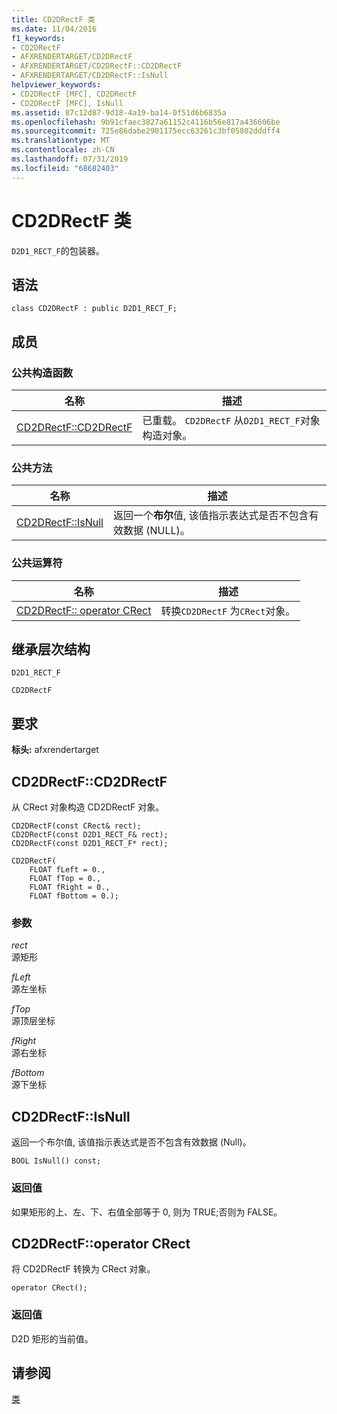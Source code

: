 ```yaml
---
title: CD2DRectF 类
ms.date: 11/04/2016
f1_keywords:
- CD2DRectF
- AFXRENDERTARGET/CD2DRectF
- AFXRENDERTARGET/CD2DRectF::CD2DRectF
- AFXRENDERTARGET/CD2DRectF::IsNull
helpviewer_keywords:
- CD2DRectF [MFC], CD2DRectF
- CD2DRectF [MFC], IsNull
ms.assetid: 87c12d87-9d18-4a19-ba14-0f51d6b6835a
ms.openlocfilehash: 9b91cfaec3827a61152c4116b56e817a436606be
ms.sourcegitcommit: 725e86dabe2901175ecc63261c3bf05802dddff4
ms.translationtype: MT
ms.contentlocale: zh-CN
ms.lasthandoff: 07/31/2019
ms.locfileid: "68682403"
---
```

# <a name="cd2drectf-class"></a>CD2DRectF 类

`D2D1_RECT_F`的包装器。

## <a name="syntax"></a>语法

```
class CD2DRectF : public D2D1_RECT_F;
```

## <a name="members"></a>成员

### <a name="public-constructors"></a>公共构造函数

|名称|描述|
|----------|-----------------|
|[CD2DRectF::CD2DRectF](#cd2drectf)|已重载。 `CD2DRectF` 从`D2D1_RECT_F`对象构造对象。|

### <a name="public-methods"></a>公共方法

|名称|描述|
|----------|-----------------|
|[CD2DRectF::IsNull](#isnull)|返回一个**布尔**值, 该值指示表达式是否不包含有效数据 (NULL)。|

### <a name="public-operators"></a>公共运算符

|名称|描述|
|----------|-----------------|
|[CD2DRectF:: operator CRect](#operator_crect)|转换`CD2DRectF` 为`CRect`对象。|

## <a name="inheritance-hierarchy"></a>继承层次结构

`D2D1_RECT_F`

`CD2DRectF`

## <a name="requirements"></a>要求

**标头:** afxrendertarget

##  <a name="cd2drectf"></a>  CD2DRectF::CD2DRectF

从 CRect 对象构造 CD2DRectF 对象。

```
CD2DRectF(const CRect& rect);
CD2DRectF(const D2D1_RECT_F& rect);
CD2DRectF(const D2D1_RECT_F* rect);

CD2DRectF(
    FLOAT fLeft = 0.,
    FLOAT fTop = 0.,
    FLOAT fRight = 0.,
    FLOAT fBottom = 0.);
```

### <a name="parameters"></a>参数

*rect*<br/>
源矩形

*fLeft*<br/>
源左坐标

*fTop*<br/>
源顶层坐标

*fRight*<br/>
源右坐标

*fBottom*<br/>
源下坐标

##  <a name="isnull"></a>  CD2DRectF::IsNull

返回一个布尔值, 该值指示表达式是否不包含有效数据 (Null)。

```
BOOL IsNull() const;
```

### <a name="return-value"></a>返回值

如果矩形的上、左、下、右值全部等于 0, 则为 TRUE;否则为 FALSE。

##  <a name="operator_crect"></a>  CD2DRectF::operator CRect

将 CD2DRectF 转换为 CRect 对象。

```
operator CRect();
```

### <a name="return-value"></a>返回值

D2D 矩形的当前值。

## <a name="see-also"></a>请参阅

[类](../../mfc/reference/mfc-classes.md)
